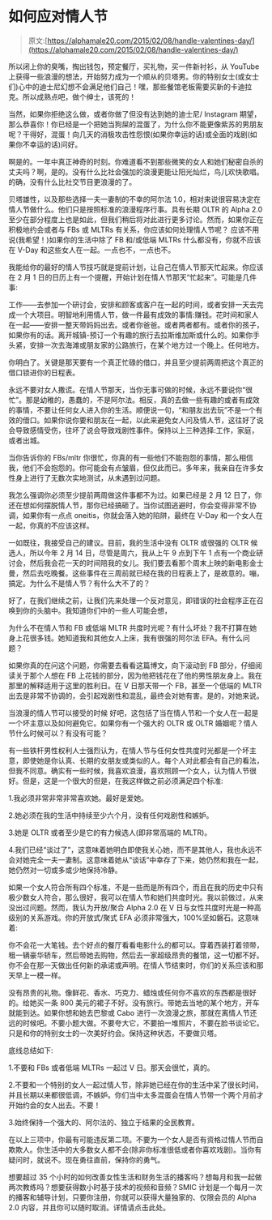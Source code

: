 # 如何应对情人节

> 原文:[https://alphamale20.com/2015/02/08/handle-valentines-day/](https://alphamale20.com/2015/02/08/handle-valentines-day/)

所以闭上你的臭嘴，掏出钱包，预定餐厅，买礼物，买一件新衬衫，从 YouTube 上获得一些浪漫的想法，开始努力成为一个顺从的贝塔男。你的特别女士(或女士们)心中的迪士尼幻想不会满足他们自己！嘿，那些餐馆老板需要买新的卡迪拉克。所以成熟点吧，做个绅士，该死的！

当然，如果你拒绝这么做，或者你做了但没有达到她的迪士尼/ Instagram 期望，那么恭喜你！你已经是一个把她当狗屎的混蛋了，为什么你不能更像紫苏的男朋友呢？干得好，混蛋！向几天的消极攻击性怨恨(如果你幸运的话)或全面的戏剧(如果你不幸运的话)问好。

啊是的。一年中真正神奇的时刻。你难道看不到那些微笑的女人和她们秘密自杀的丈夫吗？啊，是的。没有什么比社会强加的浪漫更能让阳光灿烂，鸟儿欢快歌唱。的确，没有什么比社交节目更浪漫的了。

贝塔雄性，以及那些选择一夫一妻制的不幸的阿尔法 1.0，相对来说很容易决定在情人节做什么。他们只是按照标准的浪漫程序行事。具有长期 OLTR 的 Alpha 2.0 至少在部分程度上也是如此，但我们稍后将对此进行更多讨论。然而，如果你正在积极地约会或者与 FBs 或 MLTRs 有关系，你应该如何处理情人节呢？
应该不用说(我希望！)如果你的生活中除了 FB 和/或低端 MLTRs 什么都没有，你就不应该在 V-Day 和这些女人在一起。一点也不，一点也不。

我能给你的最好的情人节技巧就是提前计划，让自己在情人节那天忙起来。你应该在 2 月 1 日的日历上有一个提醒，开始计划在情人节那天“忙起来”。可能是几件事:

工作——去参加一个研讨会，安排和顾客或客户在一起的时间，或者安排一天去完成一个大项目。明智地利用情人节，做一件最有成效的事情:赚钱。花时间和家人在一起——安排一整天带妈妈出去。或者你爸爸。或者两者都有。或者你的孩子，如果你有的话。离开城镇-预订一个有趣的旅行去拉斯维加斯或什么的。如果你手头紧，安排一次去海滩或朋友家的公路旅行，在某个地方过一个晚上。任何地方。

你明白了。关键是那天要有一个真正忙碌的借口，并且至少提前两周把这个真正的借口锁进你的日程表。

永远不要对女人撒谎。在情人节那天，当你无事可做的时候，永远不要说你“很忙”。那是幼稚的，愚蠢的，不是阿尔法。相反，真的去做一些有趣的或者有成效的事情，不要让任何女人进入你的生活。顺便说一句，“和朋友出去玩”不是一个有效的借口。如果你说你要和朋友在一起，以此来避免女人问及情人节，这往好了说会导致感情受伤，往坏了说会导致戏剧性事件。保持以上三种选择:工作，家庭，或者出城。

当你告诉你的 FBs/mltr 你很忙，你真的有一些他们不能抱怨的事情，那么相信我，他们不会抱怨的。你可能会有点皱眉，但仅此而已。多年来，我亲自在许多女性身上进行了无数次实地测试，从未遇到过问题。

我怎么强调你必须至少提前两周做这件事都不为过。如果已经是 2 月 12 日了，你还在想如何摆脱情人节，那你已经搞砸了。当你试图逃避时，你会变得非常不协调，如果你有一点点 oneitis，你就会落入她的陷阱，最终在 V-Day 和一个女人在一起，你真的不应该这样。

一如既往，我接受自己的建议。目前，我的生活中没有 OLTR 或很强的 OLTR 候选人，所以今年 2 月 14 日，尽管是周六，我从上午 9 点到下午 1 点有一个商业研讨会，然后我会花一天的时间陪我的女儿。我们要去看那个周末上映的新电影金士曼，然后去吃晚餐。这些事件在三周前就已经在我的日程表上了，是故意的。嘣，搞定。为什么不是情人节？有什么大不了的？

好了，在我们继续之前，让我们先来处理一个反对意见，即错误的社会程序正在召唤到你的头脑中。我知道你们中的一些人可能会想，

为什么不在情人节和 FB 或低端 MLTR 共度时光呢？有什么坏处？我不打算在她身上花很多钱。她知道我和其他女人上床，我有很强的阿尔法 EFA。有什么问题？

如果你真的在问这个问题，你需要去看看这篇博文，向下滚动到 FB 部分，仔细阅读关于那个人想在 FB 上花钱的部分，因为他把钱花在了他的男性朋友身上。我在那里的解释适用于这里的胜利日。在 V 日那天带一个 FB，甚至一个低端的 MLTR 出去是非常不协调的，会引起戏剧性和混乱，最终会对她有害。是的，对她来说。

当浪漫的情人节可以接受的时候
好吧，这包括了当在情人节和一个女人在一起是一个坏主意以及如何避免它。如果你有一个强大的 OLTR 或 OLTR 婚姻呢？情人节什么时候可以？有没有可能？

有一些铁杆男性权利人士强烈认为，在情人节与任何女性共度时光都是一个坏主意，即使她是你认真、长期的女朋友或类似的人。每个人对此都会有自己的看法，但我不同意。确实有一些时候，我喜欢浪漫，喜欢照顾一个女人，认为情人节很好。但是，这是一个很大的但是，在我这样做之前必须满足四个标准:

1.我必须非常非常非常喜欢她。最好是爱她。

2.她必须在我的生活中持续至少六个月，没有任何戏剧性和嫉妒。

3.她是 OLTR 或者至少是它的有力候选人(即非常高端的 MLTR)。

4.我们已经“谈过了”，这意味着她明白即使我关心她，而不是其他人，我也永远不会对她完全一夫一妻制。这意味着她从“谈话”中幸存了下来，她仍然和我在一起，她仍然对一切或多或少地保持冷静。

如果一个女人符合所有四个标准，不是一些而是所有四个，而且在我的历史中只有极少数女人符合，那么很好，我可以在情人节和她们共度时光。我以前做过，从来没出过问题。然而，我认为开放/聚合 Alpha 2.0 在 V 日与女性共度时光是一种高级别的关系游戏。你的开放式/聚式 EFA 必须非常强大，100%坚如磐石。这意味着:

你不会花一大笔钱。去个好点的餐厅看看电影什么的都可以。穿着西装打着领带，租一辆豪华轿车，然后带她去购物，然后去一家超级昂贵的餐馆，这一切都不好。你不会在那一天做出任何新的承诺或声明。在情人节结束时，你们的关系应该和那天早上一模一样。

没有昂贵的礼物。像鲜花、香水、巧克力、蜡烛或任何你不喜欢的东西都是很好的。给她买一条 800 美元的裙子不好。没有旅行。带她去当地的某个地方，开车就能到达。如果你想和她去巴黎或 Cabo 进行一次浪漫之旅，那就在离情人节还远的时候吧。不要小题大做。不要夸大它，不要拍一堆照片，不要在脸书谈论它。只是和你的特别女士的一次美好约会。保持这种状态，不要做贝塔。

底线总结如下:

1.不要和 FBs 或者低端 MLTRs 一起过 V 日。那天会很忙，真的。

2.不要和一个特别的女人一起过情人节，除非她已经在你的生活中呆了很长时间，并且长期以来都很低调，不嫉妒。你们当中太多混蛋会在情人节带一个两个月前才开始约会的女人出去。不要！

3.始终保持一个强大的、阿尔法的、独立于结果的全民教育。

在以上三项中，你最有可能违反第二项。不要为一个女人是否有资格过情人节而自欺欺人。你生活中的大多数女人都不会(除非你标准很低或者你喜欢戏剧)。当你有疑问时，就说不。现在勇往直前，保持你的勇气。

想要超过 35 个小时的如何改善女性生活和财务生活的播客吗？想每月和我一起做两次教练吗？想要获得数小时基于技术的视频和音频？SMIC 计划是一个每月一次的播客和辅导计划，只要你注册，你就可以获得大量独家的、仅限会员的 Alpha 2.0 内容，并且你可以随时取消。详情请点击此处。